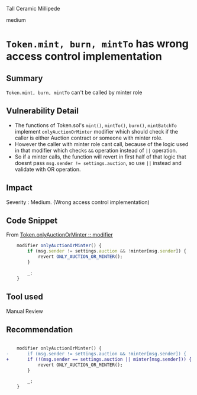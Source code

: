 Tall Ceramic Millipede

medium

# `Token.mint, burn, mintTo` has wrong access control implementation

## Summary

`Token.mint, burn, mintTo` can't be called by minter role

## Vulnerability Detail

- The functions of Token.sol's `mint()`, `mintTo()`, `burn()`, `mintBatchTo` implement `onlyAuctionOrMinter` modifier which should check if the caller is either Auction contract or someone with minter role.
- However the caller with minter role cant call, because of the logic used in that modifier which checks `&&` operation instead of `||` operation.
- So if a minter calls, the function will revert in first half of that logic that doesnt pass `msg.sender != settings.auction`, so use `||` instead and validate with OR operation.

## Impact

Severity : Medium. (Wrong access control implementation)

## Code Snippet

From [Token.onlyAuctionOrMinter :: modifier](https://github.com/sherlock-audit/2023-09-nounsbuilder/blob/main/nouns-protocol/src/token/Token.sol#L45)

```javascript
    modifier onlyAuctionOrMinter() {
        if (msg.sender != settings.auction && !minter[msg.sender]) {
            revert ONLY_AUCTION_OR_MINTER();
        }

        _;
    }
```

## Tool used

Manual Review

## Recommendation

```diff

    modifier onlyAuctionOrMinter() {
-       if (msg.sender != settings.auction && !minter[msg.sender]) {
+       if (!(msg.sender == settings.auction || minter[msg.sender])) {
            revert ONLY_AUCTION_OR_MINTER();
        }

        _;
    }
```